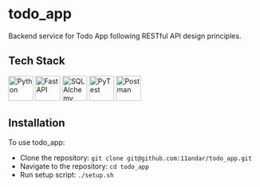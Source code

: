 # todo_app

Backend service for Todo App following RESTful API design principles.

## Tech Stack


<img src="https://upload.wikimedia.org/wikipedia/commons/c/c3/Python-logo-notext.svg" width="auto" height="50" alt="Python">
<img src="https://fastapi.tiangolo.com/img/logo-margin/logo-teal.png" width="auto" height="50" style="object-fit: contain;" alt="FastAPI">
<img src="https://www.sqlalchemy.org/img/sqla_logo.png" width="auto" height="50" style="object-fit: contain;" alt="SQLAlchemy">
<img src="https://docs.pytest.org/en/stable/_static/pytest1.png" width="auto" height="50" alt="PyTest">
<img src="https://assets.getpostman.com/common-share/postman-logo-horizontal-white.svg" width="auto" height="50" alt="Postman">

[//]: # (<img src="https://logo.clearbit.com/docker.com" width="auto" height="50" alt="Docker">)


## Installation

To use todo_app:

- Clone the repository: `git clone git@github.com:11andar/todo_app.git`
- Navigate to the repository: `cd todo_app`
- Run setup script: `./setup.sh`
